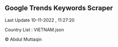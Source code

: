 

## Google Trends Keywords Scraper 
 
Last Update 10-11-2022 , 11:27:20

Country List :
VIETNAM.json



© Abdul Muttaqin 
